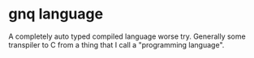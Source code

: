 # gnq language 

A completely auto typed compiled language worse try. Generally some transpiler to C from a thing that I call a 
"programming language".